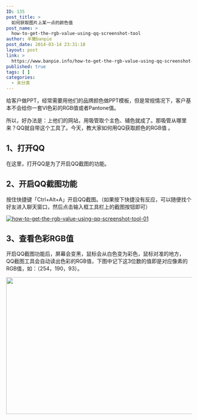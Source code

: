 ```yaml
---
ID: 135
post_title: >
  如何获取图片上某一点的颜色值
post_name: >
  how-to-get-the-rgb-value-using-qq-screenshot-tool
author: 半撇banpie
post_date: 2014-03-14 23:31:18
layout: post
link: >
  https://www.banpie.info/how-to-get-the-rgb-value-using-qq-screenshot-tool/
published: true
tags: [ ]
categories:
  - 未分类
---
```

给客户做PPT，经常需要用他们的品牌颜色做PPT模板，但是常规情况下，客户基本不会给你一套VI色彩的RGB值或者Pantone值。

所以，好办法是：上他们的网站，用吸管取个主色、辅色就成了。那吸管从哪里来？QQ就自带这个工具了。今天，教大家如何用QQ获取颜色的RGB值 。

## 1、打开QQ

在这里，打开QQ是为了开启QQ截图的功能。

## 2、开启QQ截图功能

按住快捷键「Ctrl+Alt+A」开启QQ截图。（如果按下快捷没有反应，可以随便找个好友进入聊天窗口，然后点击输入框工具栏上的截图按钮即可）

[![how-to-get-the-rgb-value-using-qq-screenshot-tool-01][1]][1]

## 3、查看色彩RGB值

开启QQ截图功能后，屏幕会变黑，鼠标会从白色变为彩色，鼠标对准的地方，QQ截图工具会自动读出色彩的RGB值，下图中记下这3位数的值即是对应像素的RGB值，如：（254，190，93）。

[<img class="alignnone size-full wp-image-26371755" src="http://www.banpie.info/wp-content/uploads/2019/04/unnamed-file-1943/0-57.jpg" width="635" height="371" alt="" />][2]

<!--stackedit_data:
eyJoaXN0b3J5IjpbLTE3MDk4MDgyOTddfQ==
-->

 [1]: http://7arnhx.com1.z0.glb.clouddn.com/wp-content/uploads/2014/03/how-to-get-the-rgb-value-using-qq-screenshot-tool-01.jpg
 [2]: http://www.banpie.info/wp-content/uploads/2019/04/unnamed-file-194.jpg
<!--stackedit_data:
eyJoaXN0b3J5IjpbLTEwMDg2OTQ2MTddfQ==
-->